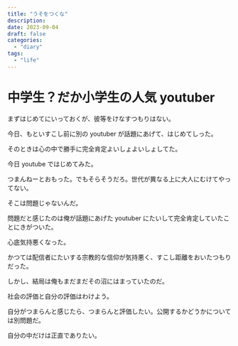 ```yaml
---
title: "うそをつくな"
description:
date: 2023-09-04
draft: false
categories:
  - "diary"
tags:
  - "life"
---
```


# 中学生？だか小学生の人気 youtuber

まずはじめてにいっておくが、彼等をけなすつもりはない。

今日、もといすこし前に別の youtuber が話題にあげて、はじめてしった。

そのときは心の中で勝手に完全肯定よいしょよいしょしてた。

今日 youtube ではじめてみた。

つまんねーとおもった。でもそらそうだろ。世代が異なる上に大人にむけてやってない。

そこは問題じゃないんだ。

問題だと感じたのは俺が話題にあげた youtuber にたいして完全肯定していたことにきがついた。

心底気持悪くなった。

かつては配信者にたいする宗教的な信仰が気持悪く、すこし距離をおいたつもりだった。

しかし、結局は俺もまだまだその沼にはまっていたのだ。

社会の評価と自分の評価はわけよう。

自分がつまらんと感じたら、つまらんと評価したい。公開するかどうかについては別問題だ。

自分の中だけは正直でありたい。
